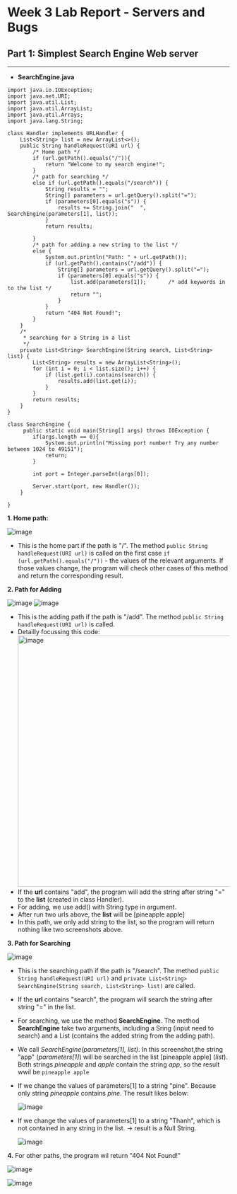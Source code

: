 # Week 3 Lab Report - Servers and Bugs
## Part 1: Simplest Search Engine Web server

---
* **SearchEngine.java**

```
import java.io.IOException;
import java.net.URI;
import java.util.List;
import java.util.ArrayList;
import java.util.Arrays;
import java.lang.String;

class Handler implements URLHandler {
    List<String> list = new ArrayList<>();
    public String handleRequest(URI url) {
        /* Home path */
        if (url.getPath().equals("/")){
            return "Welcome to my search engine!";
        } 
        /* path for searching */
        else if (url.getPath().equals("/search")) {
            String results = "";
            String[] parameters = url.getQuery().split("=");
            if (parameters[0].equals("s")) {
                results += String.join("  ", SearchEngine(parameters[1], list));         
            }
            return results;
            
        } 
        /* path for adding a new string to the list */
        else {
            System.out.println("Path: " + url.getPath());
            if (url.getPath().contains("/add")) { 
                String[] parameters = url.getQuery().split("=");
                if (parameters[0].equals("s")) {
                    list.add(parameters[1]);       /* add keywords in to the list */
                    return "";
                } 
            }
            return "404 Not Found!";
        }
    }
    /*
     * searching for a String in a list
     */
    private List<String> SearchEngine(String search, List<String> list) {
        List<String> results = new ArrayList<String>();
        for (int i = 0; i < list.size(); i++) {
            if (list.get(i).contains(search)) {
                results.add(list.get(i));
            }
        }
        return results;
    }
}

class SearchEngine {
     public static void main(String[] args) throws IOException {
        if(args.length == 0){
            System.out.println("Missing port number! Try any number between 1024 to 49151");
            return;
        }

        int port = Integer.parseInt(args[0]);

        Server.start(port, new Handler());
    }
    
}
```



**1. Home path:** 

   ![image](https://user-images.githubusercontent.com/114208205/195788974-d78036ab-abbf-4ea9-ae78-d0a885e73e90.png)
 * This is the home part if the path is "/". The method `public String handleRequest(URI url)` is called on the first case `if (url.getPath().equals("/"))` - the values of the relevant arguments. If those values change, the program will check other cases of this method and return the corresponding result.
   
**2. Path for Adding**

   ![image](https://user-images.githubusercontent.com/114208205/195801696-002e2ae5-d67c-4514-83b3-9e4cd22eac09.png)
   ![image](https://user-images.githubusercontent.com/114208205/195801776-f8028e30-9ca7-4f01-8e72-b81bc4e27424.png)
 * This is the adding path if the path is "/add". The method `public String handleRequest(URI url)` is called.
 * Detailly focussing this code:
    <img width="568" alt="image" src="https://user-images.githubusercontent.com/114208205/195805172-3df461a2-3766-4b81-97ad-ede7e7ea9aef.png">
 * If the **url** contains "add", the program will add the string after string "=" to the **list** (created in class Handler).
 * For adding, we use add() with String type in argument. 
 * After run two urls above, the **list** will be [pineapple apple]   
 * In this path, we only add string to the list, so the program will return nothing like two screenshots above.
  
**3. Path for Searching**

   ![image](https://user-images.githubusercontent.com/114208205/195802295-182f3cf5-9b22-4acf-a336-a94e6b735a57.png)
   
  * This is the searching path if the path is "/search". The method `public String handleRequest(URI url)` and `private List<String> SearchEngine(String search, List<String> list)` are called.
  * If the **url** contains "search", the program will search the string after string "=" in the list.
  * For searching, we use the method **SearchEngine**. The method **SearchEngine** take two arguments, including a Sring (input need to search) and a List (contains the added string from the adding path).
  * We call *SearchEngine(parameters[1], list)*. In this screenshot,the string "app" (*parameters[1]*) will be searched in the list [pineapple apple] (*list*). Both strings *pineapple* and *apple* contain the string *app*, so the result wwil be `pineapple apple`
  * If we change the values of parameters[1] to a string "pine". Because only string *pineapple* contains *pine*. The result likes below:
  
    ![image](https://user-images.githubusercontent.com/114208205/195812017-8c354f4b-9f6c-48d6-a391-d2dca8e20494.png)
    
  * If we change the values of parameters[1] to a string "Thanh", which is not contained in any string in the list. -> result is a Null String.
   
    ![image](https://user-images.githubusercontent.com/114208205/195812608-394e939f-5650-4fcc-be24-61080ac4fbd4.png)
     
**4.** For other paths, the program wil return "404 Not Found!"

   ![image](https://user-images.githubusercontent.com/114208205/195813318-495fc31f-86be-417d-87d5-9014822be2f8.png)
      
   ![image](https://user-images.githubusercontent.com/114208205/195813411-d637db5d-336b-4f2c-9641-28b179137842.png)


    



